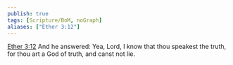 ```yaml
---
publish: true
tags: [Scripture/BoM, noGraph]
aliases: ["Ether 3:12"]
---
```

[Ether 3:12](https://churchofjesuschrist.org/study/scriptures/bofm/ether/3?lang=eng&id=p12#p12) And he answered: Yea, Lord, I know that thou speakest the truth, for thou art a God of truth, and canst not lie.
